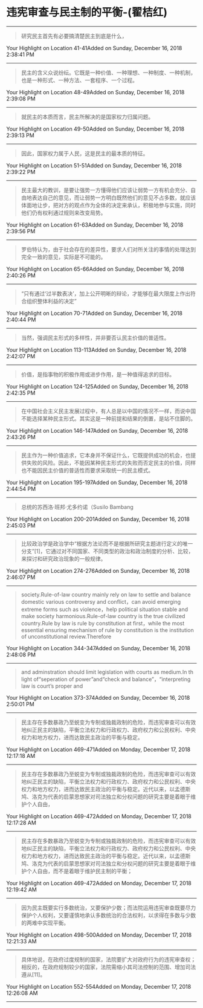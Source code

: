 # 违宪审查与民主制的平衡-(翟桔红)

---

> 研究民主首先有必要搞清楚民主到底是什么，

Your Highlight on Location 41-41Added on Sunday, December 16, 2018 2:38:41 PM

---

> 民主的含义众说纷纭。它既是一种价值、一种理想、一种制度、一种机制，也是一种形式、一种方法、一套程序、一个过程。

Your Highlight on Location 48-49Added on Sunday, December 16, 2018 2:39:08 PM

---

> 就民主的本质而言，民主所解决的是国家权力归属问题。

Your Highlight on Location 49-50Added on Sunday, December 16, 2018 2:39:13 PM

---

> 因此，国家权力属于人民，这是民主的最本质的特征。

Your Highlight on Location 51-51Added on Sunday, December 16, 2018 2:39:22 PM

---

> 民主最大的教训，是要让强势一方懂得他们应该让弱势一方有机会充分、自由地表达自己的意见，而让弱势一方明白既然他们的意见不占多数，就应该体面地让步，把对方的观点作为全体的决定来承认，积极地参与实施，同时他们仍有权利通过规则来改变局势。

Your Highlight on Location 61-63Added on Sunday, December 16, 2018 2:39:56 PM

---

> 罗伯特认为，由于社会存在的差异性，要求人们对所关注的事情的处理达到完全一致的意见，实际是不可能的。

Your Highlight on Location 65-66Added on Sunday, December 16, 2018 2:40:26 PM

---

> “只有通过‘过半数表决’，加上公开明晰的辩论，才能够在最大限度上作出符合组织整体利益的决定”

Your Highlight on Location 70-71Added on Sunday, December 16, 2018 2:40:44 PM

---

> 当然，强调民主形式的多样性，并非要否认民主价值的普适性。

Your Highlight on Location 113-113Added on Sunday, December 16, 2018 2:42:07 PM

---

> 价值，是指事物的积极作用或进步作用，是一种值得追求的目标。

Your Highlight on Location 124-125Added on Sunday, December 16, 2018 2:42:35 PM

---

> 在中国社会主义民主发展过程中，有人总是以中国的情况不一样，而说中国不能选择某种民主形式。其实这是一种前提和结果的倒置，是站不住脚的。

Your Highlight on Location 146-147Added on Sunday, December 16, 2018 2:43:26 PM

---

> 民主作为一种价值追求，它本身并不保证什么，它既提供成功的机会，也提供失败的风险。因此，不能因某种民主形式的失败而否定民主的价值，同样也不能因民主价值的普适性而要求采取统一的民主模式。

Your Highlight on Location 195-197Added on Sunday, December 16, 2018 2:44:54 PM

---

> 总统的苏西洛·班邦·尤多约诺（Susilo Bambang

Your Highlight on Location 200-201Added on Sunday, December 16, 2018 2:45:03 PM

---

> 比较政治学是政治学中“根据方法论而不是根据所研究主题进行定义的唯一分支”[1]，它通过对不同国家、不同类型的政治和政治制度的分析、比较，来探讨和研究政治现象的一般规律。

Your Highlight on Location 274-276Added on Sunday, December 16, 2018 2:46:07 PM

---

> society.Rule-of-law country mainly rely on law to settle and balance domestic various controversy and conflict，can avoid emerging extreme forms such as violence，help political situation stable and make society harmonious.Rule-of-law country is the true civilized country.Rule by law is rule by constitution at first，while the most essential ensuring mechanism of rule by constitution is the institution of unconstitutional review.Therefore

Your Highlight on Location 344-347Added on Sunday, December 16, 2018 2:48:08 PM

---

> and adminstration should limit legislation with courts as medium.In th light of“seperation of power”and“check and balance”，“interpreting law is court’s proper and

Your Highlight on Location 373-374Added on Sunday, December 16, 2018 2:50:01 PM

---

> 民主存在多数暴政乃至蜕变为专制或独裁政制的危险，而违宪审查可以有效地纠正民主的缺陷，平衡立法权力和行政权力、政府权力和公民权利、中央权力和地方权力，进而达致民主政治的平衡与稳定。

Your Highlight on Location 469-471Added on Monday, December 17, 2018 12:17:18 AM

---

> 民主存在多数暴政乃至蜕变为专制或独裁政制的危险，而违宪审查可以有效地纠正民主的缺陷，平衡立法权力和行政权力、政府权力和公民权利、中央权力和地方权力，进而达致民主政治的平衡与稳定。近代以来，以孟德斯鸠、洛克为代表的启蒙思想家对司法独立和分权问题的研究主要是着眼于维护个人自由，

Your Highlight on Location 469-472Added on Monday, December 17, 2018 12:17:28 AM

---

> 民主存在多数暴政乃至蜕变为专制或独裁政制的危险，而违宪审查可以有效地纠正民主的缺陷，平衡立法权力和行政权力、政府权力和公民权利、中央权力和地方权力，进而达致民主政治的平衡与稳定。近代以来，以孟德斯鸠、洛克为代表的启蒙思想家对司法独立和分权问题的研究主要是着眼于维护个人自由，而不是着眼于维护民主制的平衡；

Your Highlight on Location 469-472Added on Monday, December 17, 2018 12:19:42 AM

---

> 因为民主既要实行多数统治，又要保护少数；而法院运用违宪审查既要尽力保护个人权利，又要谨慎地承认多数统治的合法权利，以求得在多数与少数的两难中实现平衡。

Your Highlight on Location 498-500Added on Monday, December 17, 2018 12:21:33 AM

---

> 具体地说，在政府过度规制的国家，法院要扩大对政府行为的违宪审查权；相反的，在政府规制较少的国家，法院需缩小其司法控制的范围、增加司法遵从[11]。

Your Highlight on Location 552-554Added on Monday, December 17, 2018 12:26:08 AM

---

